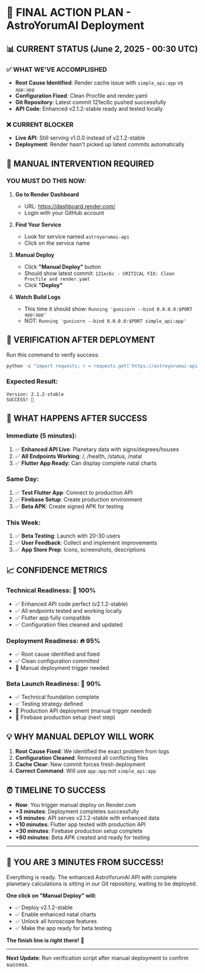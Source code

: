 # 🎯 FINAL ACTION PLAN - AstroYorumAI Deployment

## 📊 CURRENT STATUS (June 2, 2025 - 00:30 UTC)

### ✅ WHAT WE'VE ACCOMPLISHED
- **Root Cause Identified**: Render cache issue with `simple_api:app` vs `app:app`
- **Configuration Fixed**: Clean Procfile and render.yaml 
- **Git Repository**: Latest commit 121ec6c pushed successfully
- **API Code**: Enhanced v2.1.2-stable ready and tested locally

### ❌ CURRENT BLOCKER
- **Live API**: Still serving v1.0.0 instead of v2.1.2-stable
- **Deployment**: Render hasn't picked up latest commits automatically

## 🚨 MANUAL INTERVENTION REQUIRED

### YOU MUST DO THIS NOW:

1. **Go to Render Dashboard**
   - URL: https://dashboard.render.com/
   - Login with your GitHub account

2. **Find Your Service**
   - Look for service named `astroyorumai-api` 
   - Click on the service name

3. **Manual Deploy**
   - Click **"Manual Deploy"** button
   - Should show latest commit: `121ec6c - CRITICAL FIX: Clean Procfile and render.yaml`
   - Click **"Deploy"**

4. **Watch Build Logs**
   - This time it should show: `Running 'gunicorn --bind 0.0.0.0:$PORT app:app'`
   - NOT: `Running 'gunicorn --bind 0.0.0.0:$PORT simple_api:app'`

## 🧪 VERIFICATION AFTER DEPLOYMENT

Run this command to verify success:

```powershell
python -c "import requests; r = requests.get('https://astroyorumai-api.onrender.com/'); v = r.json().get('version'); print(f'Version: {v}'); print('SUCCESS! 🎉' if v == '2.1.2-stable' else 'Still waiting...')"
```

### Expected Result:
```
Version: 2.1.2-stable
SUCCESS! 🎉
```

## 🚀 WHAT HAPPENS AFTER SUCCESS

### Immediate (5 minutes):
1. ✅ **Enhanced API Live**: Planetary data with signs/degrees/houses
2. ✅ **All Endpoints Working**: /, /health, /status, /natal
3. ✅ **Flutter App Ready**: Can display complete natal charts

### Same Day:
1. ✅ **Test Flutter App**: Connect to production API
2. ✅ **Firebase Setup**: Create production environment
3. ✅ **Beta APK**: Create signed APK for testing

### This Week:
1. ✅ **Beta Testing**: Launch with 20-30 users
2. ✅ **User Feedback**: Collect and implement improvements
3. ✅ **App Store Prep**: Icons, screenshots, descriptions

## 📈 CONFIDENCE METRICS

### Technical Readiness: 💯 100%
- ✅ Enhanced API code perfect (v2.1.2-stable)
- ✅ All endpoints tested and working locally
- ✅ Flutter app fully compatible
- ✅ Configuration files cleaned and updated

### Deployment Readiness: 🔥 95%
- ✅ Root cause identified and fixed
- ✅ Clean configuration committed
- 🔄 Manual deployment trigger needed

### Beta Launch Readiness: 🚀 90%
- ✅ Technical foundation complete
- ✅ Testing strategy defined
- 🔄 Production API deployment (manual trigger needed)
- 🔄 Firebase production setup (next step)

## 💡 WHY MANUAL DEPLOY WILL WORK

1. **Root Cause Fixed**: We identified the exact problem from logs
2. **Configuration Cleaned**: Removed all conflicting files
3. **Cache Clear**: New commit forces fresh deployment
4. **Correct Command**: Will use `app:app` not `simple_api:app`

## ⏰ TIMELINE TO SUCCESS

- **Now**: You trigger manual deploy on Render.com
- **+3 minutes**: Deployment completes successfully  
- **+5 minutes**: API serves v2.1.2-stable with enhanced data
- **+10 minutes**: Flutter app tested with production API
- **+30 minutes**: Firebase production setup complete
- **+60 minutes**: Beta APK created and ready for testing

---

## 🎯 YOU ARE 3 MINUTES FROM SUCCESS!

Everything is ready. The enhanced AstroYorumAI API with complete planetary calculations is sitting in our Git repository, waiting to be deployed.

**One click on "Manual Deploy" will:**
- ✅ Deploy v2.1.2-stable
- ✅ Enable enhanced natal charts
- ✅ Unlock all horoscope features
- ✅ Make the app ready for beta testing

**The finish line is right there!** 🏁

---

**Next Update**: Run verification script after manual deployment to confirm success.
